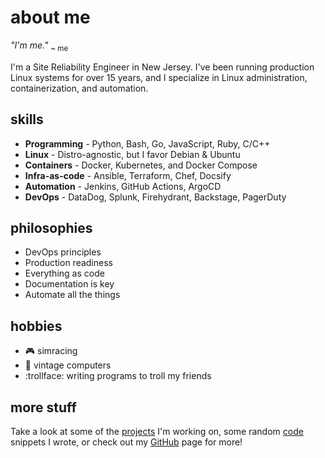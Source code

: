 # about me

<!-- markdownlint-disable MD033 -->
*"I'm me."* <sub>~ me</sub>

I'm a Site Reliability Engineer in New Jersey. I've been running production Linux systems for over 15 years, and I specialize in Linux administration, containerization, and automation.

<!-- tabs: start -->

## **skills**

- **Programming** - Python, Bash, Go, JavaScript, Ruby, C/C++
- **Linux** - Distro-agnostic, but I favor Debian & Ubuntu
- **Containers** - Docker, Kubernetes, and Docker Compose
- **Infra-as-code** - Ansible, Terraform, Chef, Docsify
- **Automation** - Jenkins, GitHub Actions, ArgoCD
- **DevOps** - DataDog, Splunk, Firehydrant, Backstage, PagerDuty

## **philosophies**

- DevOps principles
- Production readiness
- Everything as code
- Documentation is key
- Automate all the things

## **hobbies**

- :video_game:  simracing
- :floppy_disk: vintage computers
- :trollface: writing programs to troll my friends

<!-- tabs: end -->

## more stuff

Take a look at some of the [projects](projects) I'm working on, some random [code](code) snippets I wrote, or check out my [GitHub](https://github.com/eaglerock1337/) page for more!
